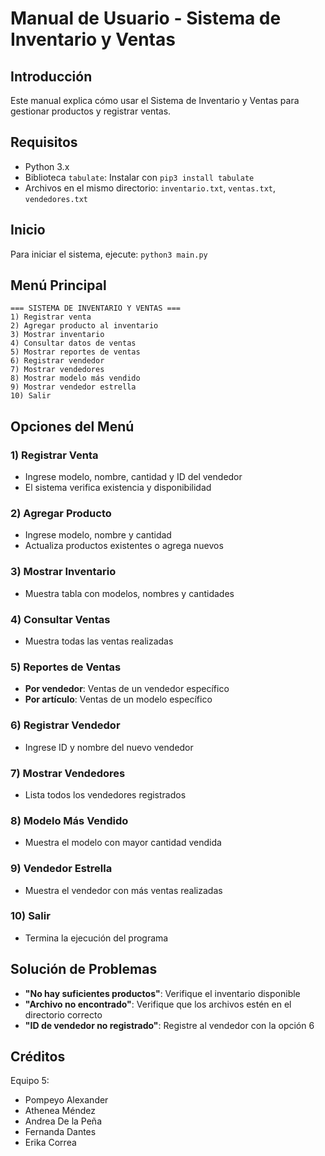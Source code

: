 # Manual de Usuario - Sistema de Inventario y Ventas

## Introducción
Este manual explica cómo usar el Sistema de Inventario y Ventas para gestionar productos y registrar ventas.

## Requisitos
- Python 3.x
- Biblioteca `tabulate`: Instalar con `pip3 install tabulate`
- Archivos en el mismo directorio: `inventario.txt`, `ventas.txt`, `vendedores.txt`

## Inicio
Para iniciar el sistema, ejecute: `python3 main.py`

## Menú Principal
```
=== SISTEMA DE INVENTARIO Y VENTAS ===
1) Registrar venta
2) Agregar producto al inventario
3) Mostrar inventario
4) Consultar datos de ventas
5) Mostrar reportes de ventas
6) Registrar vendedor
7) Mostrar vendedores
8) Mostrar modelo más vendido
9) Mostrar vendedor estrella
10) Salir
```

## Opciones del Menú

### 1) Registrar Venta
- Ingrese modelo, nombre, cantidad y ID del vendedor
- El sistema verifica existencia y disponibilidad

### 2) Agregar Producto
- Ingrese modelo, nombre y cantidad
- Actualiza productos existentes o agrega nuevos

### 3) Mostrar Inventario
- Muestra tabla con modelos, nombres y cantidades

### 4) Consultar Ventas
- Muestra todas las ventas realizadas

### 5) Reportes de Ventas
- **Por vendedor**: Ventas de un vendedor específico
- **Por artículo**: Ventas de un modelo específico

### 6) Registrar Vendedor
- Ingrese ID y nombre del nuevo vendedor

### 7) Mostrar Vendedores
- Lista todos los vendedores registrados

### 8) Modelo Más Vendido
- Muestra el modelo con mayor cantidad vendida

### 9) Vendedor Estrella
- Muestra el vendedor con más ventas realizadas

### 10) Salir
- Termina la ejecución del programa

## Solución de Problemas

- **"No hay suficientes productos"**: Verifique el inventario disponible
- **"Archivo no encontrado"**: Verifique que los archivos estén en el directorio correcto
- **"ID de vendedor no registrado"**: Registre al vendedor con la opción 6

## Créditos
Equipo 5:
- Pompeyo Alexander
- Athenea Méndez
- Andrea De la Peña
- Fernanda Dantes
- Erika Correa

